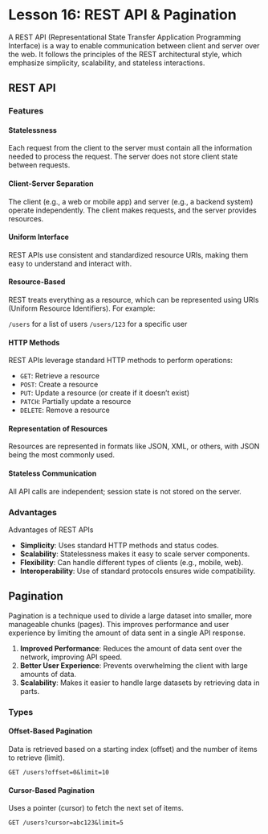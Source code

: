 # Lesson 16: REST API & Pagination

A REST API (Representational State Transfer Application Programming Interface) is a way to enable communication between
client and server over the web. It follows the principles of the REST architectural style, which emphasize simplicity,
scalability, and stateless interactions.

## REST API

### Features

#### Statelessness

Each request from the client to the server must contain all the information needed to process the request. The server
does not store client state between requests.

#### Client-Server Separation

The client (e.g., a web or mobile app) and server (e.g., a backend system) operate independently. The client makes
requests, and the server provides resources.

#### Uniform Interface

REST APIs use consistent and standardized resource URIs, making them easy to understand and interact with.

#### Resource-Based

REST treats everything as a resource, which can be represented using URIs (Uniform Resource Identifiers). For example:

`/users` for a list of users
`/users/123` for a specific user

#### HTTP Methods

REST APIs leverage standard HTTP methods to perform operations:

- `GET`: Retrieve a resource
- `POST`: Create a resource
- `PUT`: Update a resource (or create if it doesn’t exist)
- `PATCH`: Partially update a resource
- `DELETE`: Remove a resource

#### Representation of Resources

Resources are represented in formats like JSON, XML, or others, with JSON being the most commonly used.

#### Stateless Communication

All API calls are independent; session state is not stored on the server.

### Advantages

Advantages of REST APIs

- **Simplicity**: Uses standard HTTP methods and status codes.
- **Scalability**: Statelessness makes it easy to scale server components.
- **Flexibility**: Can handle different types of clients (e.g., mobile, web).
- **Interoperability**: Use of standard protocols ensures wide compatibility.

## Pagination

Pagination is a technique used to divide a large dataset into smaller, more manageable chunks (pages). This improves
performance and user experience by limiting the amount of data sent in a single API response.

1. **Improved Performance**: Reduces the amount of data sent over the network, improving API speed.
2. **Better User Experience**: Prevents overwhelming the client with large amounts of data.
3. **Scalability**: Makes it easier to handle large datasets by retrieving data in parts.

### Types

#### Offset-Based Pagination

Data is retrieved based on a starting index (offset) and the number of items to retrieve (limit).

```shell
GET /users?offset=0&limit=10
```

#### Cursor-Based Pagination

Uses a pointer (cursor) to fetch the next set of items.

```shell
GET /users?cursor=abc123&limit=5
```
